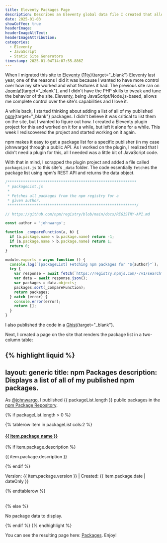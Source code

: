 ```yaml
---
title: Eleventy Packages Page
description: Describes an Eleventy global data file I created that allows me to easily display a list of my npm packages on this site.
date: 2025-01-03
showCoffee: true
headerImage: 
headerImageAltText: 
headerImageAttribution: 
categories:
  - Eleventy
  - JavaScript  
  - Static Site Generators
timestamp: 2025-01-04T14:07:55.886Z
---
```


When I migrated this site to [Eleventy (11ty)](https://11ty.dev/){target="_blank"} Eleventy last year, one of the reasons I did it was because I wanted to have more control over how my site worked and what features it had.  The previous site ran on [Joomla!](https://joomla.org/){target="_blank"}, and I didn't have the PHP skills to tweak and tune the behavior of the site. Eleventy, being JavaScript/Node.js-based, allows me complete control over the site's capabilities and I love it. 

A while back, I started thinking about adding a list of all of my published [npm](https://npmjs.com/){target="_blank"} packages. I didn't believe it was critical to list them on the site, but I wanted to figure out how. I created a Eleventy plugin project for this and worked on it for a while, but left it alone for a while. This week I rediscovered the project and started working on it again. 

npm makes it easy to get a package list for a specific publisher (in my case johnwargo) through a public API. As I worked on the plugin, I realized that I didn't need a plugin for this, all I needed was a little bit of JavaScript code.

With that in mind, I scrapped the plugin project and added a file called `packageList.js` to this site's `_data` folder.  The code essentially `fetch`es the package list using npm's REST API and returns the data object. 

```js
/**********************************************************
 * packageList.js
 * 
 * Fetches all packages from the npm registry for a 
 * given author.
 **********************************************************/

// https://github.com/npm/registry/blob/main/docs/REGISTRY-API.md

const author = 'johnwargo';

function _compareFunction(a, b) {
  if (a.package.name < b.package.name) return -1;
  if (a.package.name > b.package.name) return 1;
  return 0;
}

module.exports = async function () { 
  console.log(`[packageList] Fetching npm packages for "${author}"`);
  try {
    var response = await fetch(`https://registry.npmjs.com/-/v1/search?text=author:${author}`);
    var data = await response.json();
    var packages = data.objects;
    packages.sort(_compareFunction);
    return packages;
  } catch (error) {
    console.error(error);
    return [];
  }
}
```

I also published the code in a [Ghist](https://gist.github.com/johnwargo/6890b6adc8aa4b242052c0e19fc28755){target="_blank"}.

Next, I created a page on the site that renders the package list in a two-column table:

{% highlight liquid %}
---
layout: generic
title: npm Packages
description: Displays a list of all of my published npm packages.
---

<p>As <a href="https://npmjs.com/settings/johnwargo/packages" target="_blank">@johnwargo</a>, I published {{
  packageList.length }} public packages in the <a href="https://npmjs.com/" target="_blank">npm Package Repository</a>.
</p>

{% if packageList.length > 0 %}
<table>
  {% tablerow item in packageList cols:2 %}
    <h4>
      <a href="https://npmjs.com/package/{{ item.package.name }}" target="_blank">{{ item.package.name }}</a>
    </h4>
    {% if item.package.description %}
      <p>{{ item.package.description }}</p>
    {% endif %}
    <p>Version: {{ item.package.version }} | Created: {{ item.package.date | dateOnly }}</p>
  {% endtablerow %}
</table>
{% else %}
  <p>No package data to display.</p>
{% endif %}
{% endhighlight %}

You can see the resulting page here: [Packages](/sightings/packages). Enjoy!

